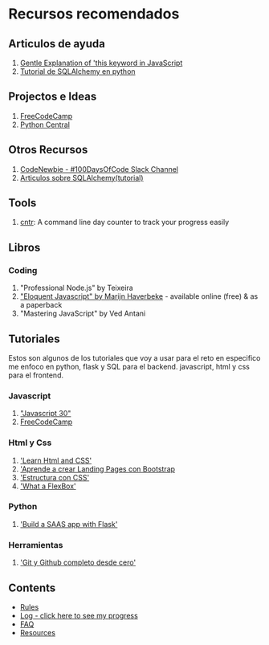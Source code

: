 # Recursos recomendados

## Articulos de ayuda
1. [Gentle Explanation of 'this keyword in JavaScript](http://rainsoft.io/gentle-explanation-of-this-in-javascript/)
2. [Tutorial de SQLAlchemy en python](http://pythoncentral.io/series/python-sqlalchemy-database-tutorial/)

## Projectos e Ideas
1. [FreeCodeCamp](https://www.freecodecamp.com)
2. [Python Central](http://pythoncentral.io/)

## Otros Recursos
1. [CodeNewbie - #100DaysOfCode Slack Channel](https://codenewbie.typeform.com/to/uwsWlZ)
2. [Articulos sobre SQLAlchemy(tutorial)](http://pythoncentral.io/series/python-sqlalchemy-database-tutorial/)

## Tools
1. [cntr](https://github.com/nsgonultas/cntr): A command line day counter to track your progress easily

## Libros

### Coding
1. "Professional Node.js" by Teixeira
2. ["Eloquent Javascript" by Marijn Haverbeke](http://eloquentjavascript.net/) - available online (free) & as a paperback
3. "Mastering JavaScript" by Ved Antani


## Tutoriales
Estos son algunos de los tutoriales que voy a usar para el reto en especifico me enfoco en python, flask y SQL para el backend.
javascript, html y css para el frontend.
### Javascript
1. ["Javascript 30"](https://javascript30.com/account/magic/584b118c99ec21353f30c8fa) 
2. [FreeCodeCamp](https://www.freecodecamp.com)

### Html y Css
1. ['Learn Html and CSS'](http://learn.shayhowe.com/html-css/)
2. ['Aprende a crear Landing Pages con Bootstrap](https://www.udemy.com/crea-una-landing-page-que-enamore-sin-saber-programar/learn/v4/)
3. ['Estructura con CSS'](http://es.learnlayout.com/)
4. ['What a FlexBox'](http://flexbox.io/view/Vj7NZ6FiQvo)

### Python
1. ['Build a SAAS app with Flask'](https://www.udemy.com/course-dashboard-redirect/?course_id=856526)

### Herramientas
1. ['Git y Github completo desde cero'](https://www.udemy.com/git-y-github-completo-desde-cero/learn/v4/)


## Contents
* [Rules](rules.md)
* [Log - click here to see my progress](log.md)
* [FAQ](FAQ.md)
* [Resources](resources.md)
